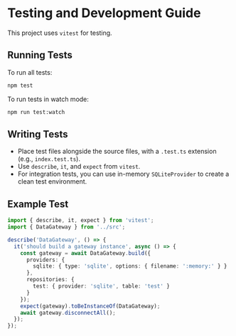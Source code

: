 # Testing and Development Guide

This project uses `vitest` for testing.

## Running Tests

To run all tests:
```bash
npm test
```

To run tests in watch mode:
```bash
npm run test:watch
```

## Writing Tests

- Place test files alongside the source files, with a `.test.ts` extension (e.g., `index.test.ts`).
- Use `describe`, `it`, and `expect` from `vitest`.
- For integration tests, you can use in-memory `SQLiteProvider` to create a clean test environment.

## Example Test

```typescript
import { describe, it, expect } from 'vitest';
import { DataGateway } from '../src';

describe('DataGateway', () => {
  it('should build a gateway instance', async () => {
    const gateway = await DataGateway.build({
      providers: {
        sqlite: { type: 'sqlite', options: { filename: ':memory:' } }
      },
      repositories: {
        test: { provider: 'sqlite', table: 'test' }
      }
    });
    expect(gateway).toBeInstanceOf(DataGateway);
    await gateway.disconnectAll();
  });
});
```
